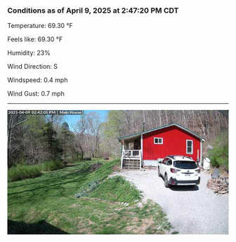 ### Conditions as of April 9, 2025 at 2:47:20 PM CDT 

Temperature: 69.30 &deg;F

Feels like: 69.30 &deg;F

Humidity: 23%

Wind Direction: S

Windspeed: 0.4 mph

Wind Gust: 0.7 mph

---

<img src="./images/latest.jpeg"/>

